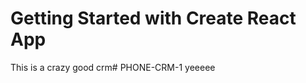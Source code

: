 # Getting Started with Create React App

This is a crazy good crm#   P H O N E - C R M - 1 
yeeeee
 